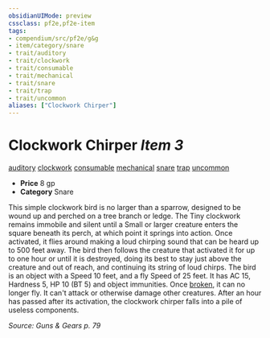 ```yaml
---
obsidianUIMode: preview
cssclass: pf2e,pf2e-item
tags:
- compendium/src/pf2e/g&g
- item/category/snare
- trait/auditory
- trait/clockwork
- trait/consumable
- trait/mechanical
- trait/snare
- trait/trap
- trait/uncommon
aliases: ["Clockwork Chirper"]
---
```

# Clockwork Chirper *Item 3*  
[auditory](/rules/traits/auditory.md)  [clockwork](/rules/traits/clockwork-g-g.md)  [consumable](/rules/traits/consumable.md)  [mechanical](/rules/traits/mechanical.md)  [snare](/rules/traits/snare.md)  [trap](/rules/traits/trap.md)  [uncommon](/rules/traits/uncommon.md)  

- **Price** 8 gp
- **Category** Snare

This simple clockwork bird is no larger than a sparrow, designed to be wound up and perched on a tree branch or ledge. The Tiny clockwork remains immobile and silent until a Small or larger creature enters the square beneath its perch, at which point it springs into action. Once activated, it flies around making a loud chirping sound that can be heard up to 500 feet away. The bird then follows the creature that activated it for up to one hour or until it is destroyed, doing its best to stay just above the creature and out of reach, and continuing its string of loud chirps. The bird is an object with a Speed 10 feet, and a fly Speed of 25 feet. It has AC 15, Hardness 5, HP 10 (BT 5) and object immunities. Once [broken](/rules/conditions.md#Broken), it can no longer fly. It can't attack or otherwise damage other creatures. After an hour has passed after its activation, the clockwork chirper falls into a pile of useless components.

*Source: Guns & Gears p. 79*